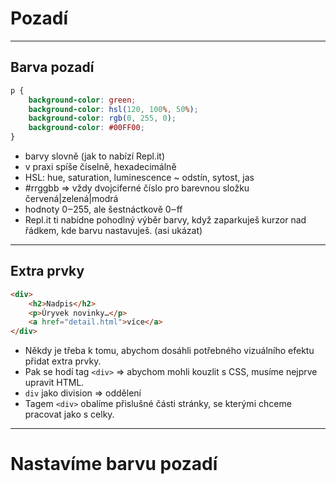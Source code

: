 <!-- .slide: data-state="c-slide-inter" -->

# Pozadí

----

## Barva pozadí

```css
p {
	background-color: green;
	background-color: hsl(120, 100%, 50%);
	background-color: rgb(0, 255, 0);
	background-color: #00FF00;
}
```
<!-- .element: class="c-text-sm" contenteditable="true" -->

>>>
* barvy slovně (jak to nabízí Repl.it)
* v praxi spíše číselně, hexadecimálně
* HSL: hue, saturation, luminescence ~ odstín, sytost, jas
* #rrggbb => vždy dvojciferné číslo pro barevnou složku červená|zelená|modrá
* hodnoty 0‒255, ale šestnáctkově 0‒ff
* Repl.it ti nabídne pohodlný výběr barvy, když zaparkuješ kurzor nad řádkem, kde barvu nastavuješ. (asi ukázat)


----

## Extra prvky

```html
<div>
	<h2>Nadpis</h2>
	<p>Úryvek novinky…</p>
	<a href="detail.html">více</a>
</div>
```

>>>
* Někdy je třeba k tomu, abychom dosáhli potřebného vizuálního efektu přidat extra prvky.
* Pak se hodí tag `<div>` => abychom mohli kouzlit s CSS, musíme nejprve upravit HTML.
* `div` jako division => oddělení
* Tagem `<div>` obalíme přislušné části stránky, se kterými chceme pracovat jako s celky.

----

<!-- .slide: data-state="c-slide-task" -->

# Nastavíme barvu pozadí
